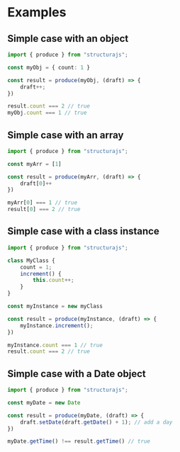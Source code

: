 # Examples


## Simple case with an object

```typescript
import { produce } from "structurajs";

const myObj = { count: 1 }

const result = produce(myObj, (draft) => {
    draft++;
})

result.count === 2 // true
myObj.count === 1 // true

```

## Simple case with an array

```typescript
import { produce } from "structurajs";

const myArr = [1]

const result = produce(myArr, (draft) => {
    draft[0]++
})

myArr[0] === 1 // true
result[0] === 2 // true
```

## Simple case with a class instance

```typescript
import { produce } from "structurajs";

class MyClass {
    count = 1;
    increment() {
        this.count++;
    }
}

const myInstance = new myClass

const result = produce(myInstance, (draft) => {
    myInstance.increment();
})

myInstance.count === 1 // true
result.count === 2 // true
```

## Simple case with a Date object

```typescript
import { produce } from "structurajs";

const myDate = new Date

const result = produce(myDate, (draft) => {
    draft.setDate(draft.getDate() + 1); // add a day
})

myDate.getTime() !== result.getTime() // true
```
